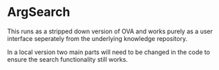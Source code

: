 # ArgSearch

This runs as a stripped down version of OVA and works purely as a user interface seperately from the underlying knowledge repository. 

In a local version two main parts will need to be changed in the code to ensure the search functionality still works. 


